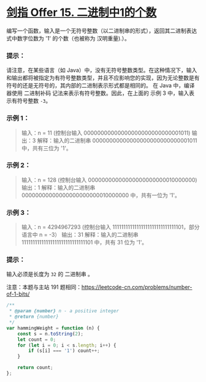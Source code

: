# [剑指 Offer 15. 二进制中1的个数](https://leetcode.cn/problems/er-jin-zhi-zhong-1de-ge-shu-lcof/)

编写一个函数，输入是一个无符号整数（以二进制串的形式），返回其二进制表达式中数字位数为 '1' 的个数（也被称为 汉明重量).）。

 

### 提示：

请注意，在某些语言（如 Java）中，没有无符号整数类型。在这种情况下，输入和输出都将被指定为有符号整数类型，并且不应影响您的实现，因为无论整数是有符号的还是无符号的，其内部的二进制表示形式都是相同的。
在 Java 中，编译器使用 二进制补码 记法来表示有符号整数。因此，在上面的 示例 3 中，输入表示有符号整数 `-3`。

### 示例 1：

> 输入：n = 11 (控制台输入 00000000000000000000000000001011)
> 输出：3
> 解释：输入的二进制串 00000000000000000000000000001011 中，共有三位为 '1'。

### 示例 2：

> 输入：n = 128 (控制台输入 00000000000000000000000010000000)
> 输出：1
> 解释：输入的二进制串 00000000000000000000000010000000 中，共有一位为 '1'。

### 示例 3：

> 输入：n = 4294967293 (控制台输入 11111111111111111111111111111101，部分语言中 n = -3）
> 输出：31
> 解释：输入的二进制串 11111111111111111111111111111101 中，共有 31 位为 '1'。

### 提示：

输入必须是长度为 `32` 的 二进制串 。


注意：本题与主站 191 题相同：https://leetcode-cn.com/problems/number-of-1-bits/

```js
/**
 * @param {number} n - a positive integer
 * @return {number}
 */
var hammingWeight = function (n) {
    const s = n.toString(2);
    let count = 0;
    for (let i = 0; i < s.length; i++) {
        if (s[i] === '1') count++;
    }

    return count;
};
```


